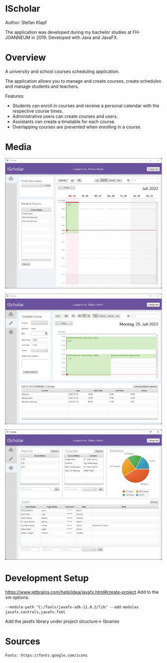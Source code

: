 
# IScholar
Author: Stefan Klapf

The application was developed during my bachelor studies at FH-JOANNEUM in 2019.
Developed with Java and JavaFX.


# Overview
A university and school courses scheduling application. 

The application allows you to manage and create courses, create schedules and manage students and teachers.

Features:
- Students can enroll in courses and receive a personal calendar with the respective course times.
- Administrative users can create courses and users.
- Assistants can create a timetable for each course.
- Overlapping courses are prevented when enrolling in a course.

# Media

![Student View](./docs/studentview1.jpg  "Student View")

![Plan View](./docs/planview1.jpg  "Plan View")

![Admin View](./docs/aview1.jpg  "Admin View")


# Development Setup
https://www.jetbrains.com/help/idea/javafx.html#create-project
Add to the vm options:
```
--module-path "C:/Tools/javafx-sdk-11.0.2/lib" --add-modules javafx.controls,javafx.fxml
```

Add the javafx library under project structure-> libraries

# Sources
```
Fonts: https://fonts.google.com/icons
```